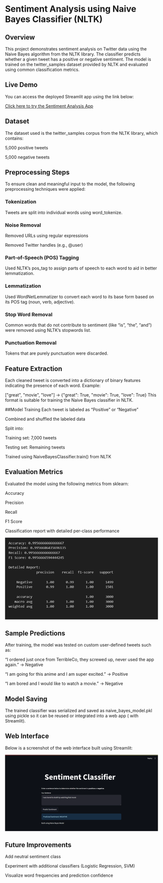# Sentiment Analysis using Naive Bayes Classifier (NLTK)
## Overview
This project demonstrates sentiment analysis on Twitter data using the Naive Bayes algorithm from the NLTK library. The classifier predicts whether a given tweet has a positive or negative sentiment. The model is trained on the twitter_samples dataset provided by NLTK and evaluated using common classification metrics.

## Live Demo

You can access the deployed Streamlit app using the link below:

[Click here to try the Sentiment Analysis App](https://sentiment-analysis-rb72ekvfvjqffq5lbjlqdj.streamlit.app/)


## Dataset
The dataset used is the twitter_samples corpus from the NLTK library, which contains:

5,000 positive tweets

5,000 negative tweets


## Preprocessing Steps
To ensure clean and meaningful input to the model, the following preprocessing techniques were applied:

### Tokenization

Tweets are split into individual words using word_tokenize.

### Noise Removal

Removed URLs using regular expressions

Removed Twitter handles (e.g., @user)

### Part-of-Speech (POS) Tagging

Used NLTK’s pos_tag to assign parts of speech to each word to aid in better lemmatization.

### Lemmatization

Used WordNetLemmatizer to convert each word to its base form based on its POS tag (noun, verb, adjective).

### Stop Word Removal

Common words that do not contribute to sentiment (like “is”, “the”, “and”) were removed using NLTK’s stopwords list.

### Punctuation Removal

Tokens that are purely punctuation were discarded.

## Feature Extraction
Each cleaned tweet is converted into a dictionary of binary features indicating the presence of each word.
Example:


["great", "movie", "love"] → {"great": True, "movie": True, "love": True}
This format is suitable for training the Naive Bayes classifier in NLTK.

##Model Training
Each tweet is labeled as “Positive” or “Negative”

Combined and shuffled the labeled data

Split into:

Training set: 7,000 tweets

Testing set: Remaining tweets

Trained using NaiveBayesClassifier.train() from NLTK

## Evaluation Metrics
Evaluated the model using the following metrics from sklearn:

Accuracy

Precision

Recall

F1 Score

Classification report with detailed per-class performance


![Model Evaluation](Evaluation.png)


## Sample Predictions
After training, the model was tested on custom user-defined tweets such as:

“I ordered just once from TerribleCo, they screwed up, never used the app again.” → Negative

“I am going for this anime and I am super excited.” → Positive

“I am bored and I would like to watch a movie.” → Negative

## Model Saving
The trained classifier was serialized and saved as naive_bayes_model.pkl using pickle so it can be reused or integrated into a web app ( with Streamlit).

## Web Interface

Below is a screenshot of the web interface built using Streamlit:

![Web Interface](interface.png)

## Future Improvements
Add neutral sentiment class

Experiment with additional classifiers (Logistic Regression, SVM)

Visualize word frequencies and prediction confidence
